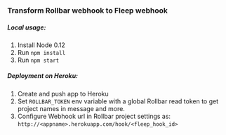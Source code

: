 ### Transform Rollbar webhook to Fleep webhook
##### Local usage:
1. Install Node 0.12
2. Run `npm install`
3. Run `npm start`


##### Deployment on Heroku:
1. Create and push app to Heroku
2. Set `ROLLBAR_TOKEN` env variable with a global Rollbar read token to get project
names in message and more.
3. Configure Webhook url in Rollbar project settings as: `http://<appname>.herokuapp.com/hook/<fleep_hook_id>`
